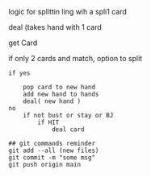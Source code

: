 logic for splittin ling wih a spli1 card

deal (takes hand with 1 card

 get Card

 if  only 2 cards and match, option to split

    if yes

        pop card to new hand
        add new hand to hands
        deal( new hand )
    no
        if not bust or stay or BJ
            if HIT
                deal card
    
    ## git commands reminder
    git add --all (new files)
    git commit -m "some msg"
    git push origin main
    
    